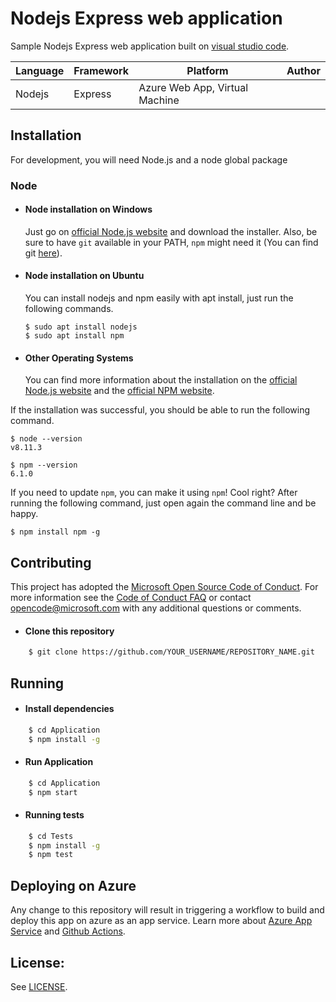 # Nodejs Express web application

Sample Nodejs Express web application built on [visual studio code](https://code.visualstudio.com/).

| Language | Framework | Platform | Author |
| -------- | -------- |--------|--------|
| Nodejs | Express | Azure Web App, Virtual Machine| |

## Installation

For development, you will need Node.js and a node global package

### Node
- #### Node installation on Windows

  Just go on [official Node.js website](https://nodejs.org/) and download the installer.
Also, be sure to have `git` available in your PATH, `npm` might need it (You can find git [here](https://git-scm.com/)).

- #### Node installation on Ubuntu

  You can install nodejs and npm easily with apt install, just run the following commands.

      $ sudo apt install nodejs
      $ sudo apt install npm

- #### Other Operating Systems
  You can find more information about the installation on the [official Node.js website](https://nodejs.org/) and the [official NPM website](https://npmjs.org/).

If the installation was successful, you should be able to run the following command.

    $ node --version
    v8.11.3

    $ npm --version
    6.1.0

If you need to update `npm`, you can make it using `npm`! Cool right? After running the following command, just open again the command line and be happy.

    $ npm install npm -g




## Contributing

This project has adopted the [Microsoft Open Source Code of Conduct](https://opensource.microsoft.com/codeofconduct/). For more information see the [Code of Conduct FAQ](https://opensource.microsoft.com/codeofconduct/faq/) or contact [opencode@microsoft.com](mailto:opencode@microsoft.com) with any additional questions or comments.

  - #### Clone this repository  

```bash
    $ git clone https://github.com/YOUR_USERNAME/REPOSITORY_NAME.git
```
## Running

- #### Install dependencies
```bash
    $ cd Application
    $ npm install -g
```
- #### Run Application
```bash
    $ cd Application
    $ npm start
```
- #### Running tests
```bash
    $ cd Tests
    $ npm install -g
    $ npm test
```

## Deploying on Azure

Any change to this repository will result in triggering a workflow to build and deploy this app on azure as an app service. Learn more about [Azure App Service](https://docs.microsoft.com/en-us/azure/app-service/) and [Github Actions](https://docs.github.com/en/actions).

## License:

See [LICENSE](LICENSE).

